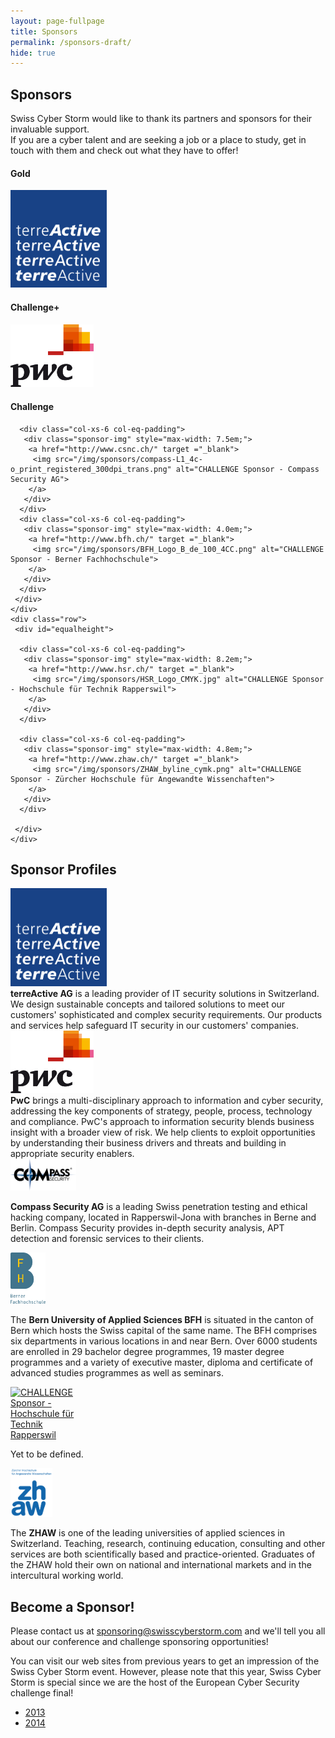 ```yaml
---
layout: page-fullpage
title: Sponsors
permalink: /sponsors-draft/
hide: true
---
```

<h2>Sponsors</h2>
<p>Swiss Cyber Storm would like to thank its partners and sponsors for their invaluable support.<br>
If you are a cyber talent and are seeking a job or a place to study, get in touch with them and check out what they have to offer!</p>

<div class="container-fluid">

 <div class="row">
  <div id="equalheight">
  
   <div class="col-lg-3 col-md-6 col-xs-12 col-eq-padding"> 
    <h4>Gold</h4>
    <div class="sponsor-img" style="max-width: 11em;">
     <a href="http://www.terreactive.ch/" target="_blank">
      <img src="/img/sponsors/Logo_terreActiveAG_big.png" alt="GOLD Sponsor - terreActive AG">
     </a>
    </div>
   </div>

   <div class="col-lg-3 col-md-6 col-xs-12 col-eq-padding"> 
    <h4>Challenge+</h4>
    <div class="sponsor-img" style="max-width: 9.5em;">
     <a href="http://www.pwc.ch" target ="_blank">
      <img src="/img/sponsors/PwC_farbig_rgb.jpg" alt="CHALLENGE+ Sponsor - PwC Switzerland">
     </a>
    </div>
   </div>

   <div class="col-lg-6 col-md-12 col-xs-12 col-eq-padding"> 
    <div class="row">
     <div class="col-xs-12">
      <h4>Challenge</h4>
     </div>
    </div>
    <div class="row">
     <div id="equalheight">
 
      <div class="col-xs-6 col-eq-padding">
       <div class="sponsor-img" style="max-width: 7.5em;">
        <a href="http://www.csnc.ch/" target ="_blank">
         <img src="/img/sponsors/compass-L1_4c-o_print_registered_300dpi_trans.png" alt="CHALLENGE Sponsor - Compass Security AG">
        </a>
       </div>
      </div>        
      <div class="col-xs-6 col-eq-padding">
       <div class="sponsor-img" style="max-width: 4.0em;">
        <a href="http://www.bfh.ch/" target ="_blank">
         <img src="/img/sponsors/BFH_Logo_B_de_100_4CC.png" alt="CHALLENGE Sponsor - Berner Fachhochschule">
        </a>
       </div>
      </div>
     </div>
    </div>  
    <div class="row">
     <div id="equalheight">

      <div class="col-xs-6 col-eq-padding">
       <div class="sponsor-img" style="max-width: 8.2em;">
        <a href="http://www.hsr.ch/" target ="_blank">
         <img src="/img/sponsors/HSR_Logo_CMYK.jpg" alt="CHALLENGE Sponsor - Hochschule für Technik Rapperswil">
        </a>
       </div>
      </div>

      <div class="col-xs-6 col-eq-padding">
       <div class="sponsor-img" style="max-width: 4.8em;">
        <a href="http://www.zhaw.ch/" target ="_blank">
         <img src="/img/sponsors/ZHAW_byline_cymk.png" alt="CHALLENGE Sponsor - Zürcher Hochschule für Angewandte Wissenchaften">
        </a>
       </div>
      </div>

     </div>
    </div>

   </div>
  </div>
 </div>
 <div class="row verticalspaceing"></div>


<div class="row">
 <div class="col-xs-12">
  <h2>Sponsor Profiles</h2>
 </div>
</div>

<div class="row">
 <div id="equalheight">
  <div class="col-lg-2 col-md-3 col-sm-12">
    <div class="sponsor-img" style="max-width: 11em">
     <a href="http://www.terreactive.ch/" target="_blank">
     <img src="/img/sponsors/Logo_terreActiveAG_big.png" alt="GOLD Sponsor - terreActive AG">
     </a>
    </div>
  </div>
  <div class="col-lg-4 col-md-9 col-sm-12">
    <strong>terreActive AG</strong> is a leading provider of IT security solutions in Switzerland. We design sustainable concepts and tailored solutions to meet our customers' sophisticated and complex security requirements. Our products and services help safeguard IT security in our customers' companies.
  </div>
 </div>
 <div id="equalheight">
  <div class="col-lg-2 col-md-3 col-sm-12">
   <div class="sponsor-img" style="max-width: 9.5em">
     <a href="http://www.pwc.ch" target ="_blank">
     <img src="/img/sponsors/PwC_farbig_rgb.jpg" alt="CHALLENGE+ Sponsor - PwC Switzerland">
     </a>
   </div>
  </div>
  <div class="col-lg-4 col-md-9 col-sm-12">
    <strong>PwC</strong> brings a multi-disciplinary approach to information and cyber security, addressing the key components of strategy, people, process, technology and compliance. PwC's approach to information security blends business insight with a broader view of risk. We help clients to exploit opportunities by understanding their business drivers and threats and building in appropriate security enablers.
  </div>
 </div>
</div>

<div class="row verticalspaceing"></div>

<div class="row">
 <div id="equalheight">
  <div class="col-lg-2 col-md-3 col-sm-12">
   <div class="sponsor-img" style="max-width: 7.5em">
     <a href="http://www.csnc.ch/" target ="_blank">
     <img src="/img/sponsors/compass-L1_4c-o_print_registered_300dpi_trans.png" alt="CHALLENGE Sponsor - Compass Security AG">
     </a>
   </div>
  </div>
  <div class="col-lg-4 col-md-8 col-sm-12">
   <p>
     <strong>Compass Security AG</strong> is a leading Swiss penetration testing and ethical hacking company, located in Rapperswil-Jona with branches in Berne and Berlin. Compass Security provides in-depth security analysis, APT detection and forensic services to their clients.
   </p>
  </div>
 </div>
 <div id="equalheight">
  <div class="col-lg-2 col-md-3 col-sm-12">
   <div class="sponsor-img" style="max-width: 4.0em">
     <a href="http://www.bfh.ch/" target ="_blank">
     <img src="/img/sponsors/BFH_Logo_B_de_100_4CC.png" alt="CHALLENGE Sponsor - Berner Fachhochschule">
     </a>
   </div>
  </div>
  <div class="col-lg-4 col-md-8 col-sm-12">
   <p>
    The <strong>Bern University of Applied Sciences BFH</strong> is situated in the canton of Bern which hosts the Swiss capital of the same name. The BFH comprises six departments in various locations in and near Bern.  Over 6000 students are enrolled in 29 bachelor degree programmes, 19 master degree programmes and a variety of executive master, diploma and certificate of advanced studies programmes as well as seminars.
   </p>
  </div>
 </div>
</div>


<div class="row verticalspaceing"></div>

<div class="row">
 <div id="equalheight">
  <div class="col-lg-2 col-md-3 col-sm-12">
   <div class="sponsor-img" style="max-width: 8.2em">
     <a href="http://www.hsr.ch/" target ="_blank">
     <img src="/img/sponsors/HSR_Logo_CMYK.jpg" alt="CHALLENGE Sponsor - Hochschule für Technik Rapperswil">
     </a>
   </div>
  </div>
  <div class="col-lg-4 col-md-9 col-sm-12"> 
   <p>
    Yet to be defined. 
   </p>
  </div> 
 </div>
 <div id="equalheight">
  <div class="col-lg-2 col-md-3 col-sm-12">
   <div class="sponsor-img" style="max-width: 4.8em">
     <a href="http://www.zhaw.ch/" target ="_blank">
     <img class="sponsor-img" style="max-width: 4.8em;" src="/img/sponsors/ZHAW_byline_cymk.png" alt="CHALLENGE Sponsor - Zürcher Hochschule für Angewandte Wissenchaften">
     </a>  
   </div>
  </div>
  <div class="col-lg-4 col-md-9 col-sm-12">
   <p>
    The <strong>ZHAW</strong> is one of the leading universities of applied sciences in Switzerland. Teaching, research, continuing education, consulting and other services are both scientifically based and practice-oriented. Graduates of the ZHAW hold their own on national and international markets and in the intercultural working world.
   </p>
  </div>
 </div>
</div>

</div>

<h2>Become a Sponsor!</h2>
Please contact us at 
<a href="mailto:sponsoring@swisscyberstorm.com" target="_blank">sponsoring@swisscyberstorm.com</a>
and we'll tell you all about our conference and challenge sponsoring opportunities!

You can visit our web sites from previous years to get an impression of the Swiss Cyber Storm event. However, please note that this year, Swiss Cyber Storm is special since we are the host of the European Cyber Security challenge final! 

<ul class="fa-ul">
  <li><i class="fa-li fa fa-check-square"></i><a href="http://2013.swisscyberstorm.com/" target="_blank">2013</a></li>
  <li><i class="fa-li fa fa-check-square"></i><a href="http://2014.swisscyberstorm.com/" target="_blank">2014</a></li>
</ul>
